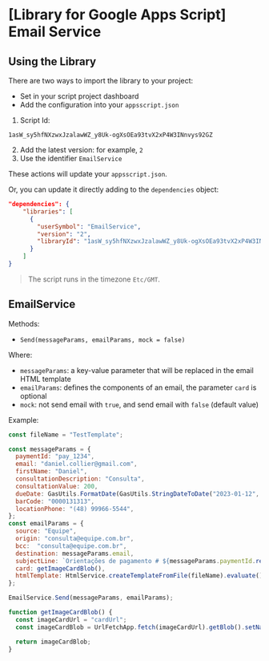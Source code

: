 # [Library for Google Apps Script] Email Service

## Using the Library

There are two ways to import the library to your project:

- Set in your script project dashboard
- Add the configuration into your `appsscript.json`

1. Script Id:

```
1asW_sy5hfNXzwxJzalawWZ_y8Uk-ogXsOEa93tvX2xP4W3INnvys92GZ
```

2. Add the latest version: for example, `2`
3. Use the identifier `EmailService`

These actions will update your `appsscript.json`.

Or, you can update it directly adding to the `dependencies` object:

```json
"dependencies": {
    "libraries": [
      {
        "userSymbol": "EmailService",
        "version": "2",
        "libraryId": "1asW_sy5hfNXzwxJzalawWZ_y8Uk-ogXsOEa93tvX2xP4W3INnvys92GZ"
      }
    ]
}
```

> The script runs in the timezone `Etc/GMT`.

## EmailService

Methods:

- `Send(messageParams, emailParams, mock = false)`

Where:

- `messageParams`: a key-value parameter that will be replaced in the email HTML template
- `emailParams`: defines the components of an email, the parameter `card` is optional
- `mock`: not send email with `true`, and send email with `false` (default value)

Example:

```javascript
const fileName = "TestTemplate";

const messageParams = {
  paymentId: "pay_1234",
  email: "daniel.collier@gmail.com",
  firstName: "Daniel",
  consultationDescription: "Consulta",
  consultationValue: 200,
  dueDate: GasUtils.FormatDate(GasUtils.StringDateToDate("2023-01-12", 2)),
  barCode: "0000131313",
  locationPhone: "(48) 99966-5544",
};
const emailParams = {
  source: "Equipe",
  origin: "consulta@equipe.com.br",
  bcc:  "consulta@equipe.com.br",
  destination: messageParams.email,
  subjectLine: `Orientações de pagamento # ${messageParams.paymentId.replace(/[\D]*/gim, "")}`,
  card: getImageCardBlob(),
  htmlTemplate: HtmlService.createTemplateFromFile(fileName).evaluate().getContent(),
};

EmailService.Send(messageParams, emailParams);
```

```javascript
function getImageCardBlob() {
  const imageCardUrl = "cardUrl";
  const imageCardBlob = UrlFetchApp.fetch(imageCardUrl).getBlob().setName("card-name");

  return imageCardBlob;
}
```
